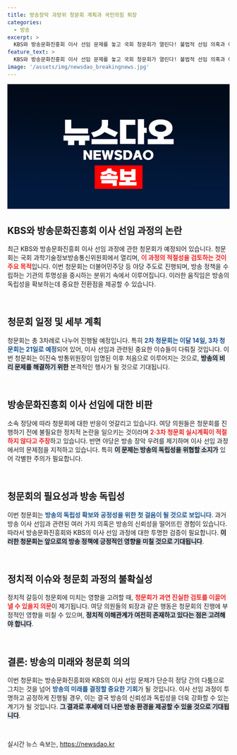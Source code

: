```yaml
---
title: 방송장악 과방위 청문회 계획과 국민의힘 퇴장
categories:
  - 방송
excerpt: >
  KBS와 방송문화진흥회 이사 선임 문제를 놓고 국회 청문회가 열린다! 불법적 선임 의혹과 여야 간 격렬한 대립 속, 방송 장악 논란이 수면 위로 떠오르고 있다. 과연 진실은 무엇일까?
feature_text: >
  KBS와 방송문화진흥회 이사 선임 문제를 놓고 국회 청문회가 열린다! 불법적 선임 의혹과 여야 간 격렬한 대립 속, 방송 장악 논란이 수면 위로 떠오르고 있다. 과연 진실은 무엇일까?
image: '/assets/img/newsdao_breakingnews.jpg'
---
```


<p><img src="/assets/img/newsdao_breakingnews.jpg" alt="firstkoreanews 속보" /></p>

<h2 data-ke-size="size26">KBS와 방송문화진흥회 이사 선임 과정의 논란</h2>

<p data-ke-size="size16">최근 KBS와 방송문화진흥회 이사 선임 과정에 관한 청문회가 예정되어 있습니다. 청문회는 국회 과학기술정보방송통신위원회에서 열리며, <b><span style="color: #ee2323;">이 과정의 적절성을 검토하는 것이 주요 목적</span></b>입니다. 이번 청문회는 더불어민주당 등 야당 주도로 진행되며, 방송 정책을 수립하는 기관의 투명성을 중시하는 분위기 속에서 이루어집니다. 이러한 움직임은 방송의 독립성을 확보하는데 중요한 전환점을 제공할 수 있습니다.</p>

<p data-ke-size="size16">&nbsp;</p>

<h2 data-ke-size="size26">청문회 일정 및 세부 계획</h2>

<p data-ke-size="size16">청문회는 총 3차례로 나누어 진행될 예정입니다. 특히 <b><span style="color: #1a5490;">2차 청문회는 이달 14일, 3차 청문회는 21일로 예정</span></b>되어 있어, 이사 선임과 관련된 중요한 이슈들이 다뤄질 것입니다. 이번 청문회는 이진숙 방통위원장이 임명된 이후 처음으로 이루어지는 것으로, <b><span style="background-color: #21538527;">방송의 비리 문제를 해결하기 위한</span></b> 본격적인 행사가 될 것으로 기대됩니다.</p>

<p data-ke-size="size16">&nbsp;</p>

<h2 data-ke-size="size26">방송문화진흥회 이사 선임에 대한 비판</h2>

<p data-ke-size="size16">소속 정당에 따라 청문회에 대한 반응이 엇갈리고 있습니다. 여당 의원들은 청문회를 진행하기 전에 불필요한 정치적 논란을 일으키는 것이라며 <b><span style="color: #ee2323;">2·3차 청문회 실시계획이 적절하지 않다고 주장</span></b>하고 있습니다. 반면 야당은 방송 장악 우려를 제기하며 이사 선임 과정에서의 문제점을 지적하고 있습니다. 특히 <b><span style="background-color: #21538527;">이 문제는 방송의 독립성을 위협할 소지가</span></b> 있어 각별한 주의가 필요합니다.</p>

<p data-ke-size="size16">&nbsp;</p>

<h2 data-ke-size="size26">청문회의 필요성과 방송 독립성</h2>

<p data-ke-size="size16">이번 청문회는 <b><span style="color: #1a5490;">방송의 독립성 확보와 공정성을 위한 첫 걸음이 될 것으로 보입니다</span></b>. 과거 방송 이사 선임과 관련된 여러 가지 의혹은 방송의 신뢰성을 떨어뜨린 경험이 있습니다. 따라서 방송문화진흥회와 KBS의 이사 선임 과정에 대한 투명한 검증이 필요합니다. <b><span style="background-color: #21538527;">이러한 청문회는 앞으로의 방송 정책에 긍정적인 영향을 미칠 것으로 기대됩니다</span></b>.</p>

<p data-ke-size="size16">&nbsp;</p>

<h2 data-ke-size="size26">정치적 이슈와 청문회 과정의 불확실성</h2>

<p data-ke-size="size16">정치적 갈등이 청문회에 미치는 영향을 고려할 때, <b><span style="color: #ee2323;">청문회가 과연 진실한 검토를 이끌어낼 수 있을지 의문</span></b>이 제기됩니다. 여당 의원들의 퇴장과 같은 행동은 청문회의 진행에 부정적인 영향을 미칠 수 있으며, <b><span style="background-color: #21538527;">정치적 이해관계가 여전히 존재하고 있다는 점은 고려해야 합니다</span></b>.</p>

<p data-ke-size="size16">&nbsp;</p>

<h2 data-ke-size="size26">결론: 방송의 미래와 청문회 의의</h2>

<p data-ke-size="size16">이번 청문회는 방송문화진흥회와 KBS의 이사 선임 문제가 단순히 정당 간의 다툼으로 그치는 것을 넘어 <b><span style="color: #1a5490;">방송의 미래를 결정할 중요한 기회</span></b>가 될 것입니다. 이사 선임 과정이 투명하고 공정하게 진행될 경우, 이는 결국 방송의 신뢰성과 독립성을 더욱 강화할 수 있는 계기가 될 것입니다. <b><span style="background-color: #21538527;">그 결과로 후세에 더 나은 방송 환경을 제공할 수 있을 것으로 기대됩니다</span></b>.</p>

<p data-ke-size="size16">&nbsp;</p>
실시간 뉴스 속보는, <a href="https://newsdao.kr" rel="dofollow">https://newsdao.kr</a>


